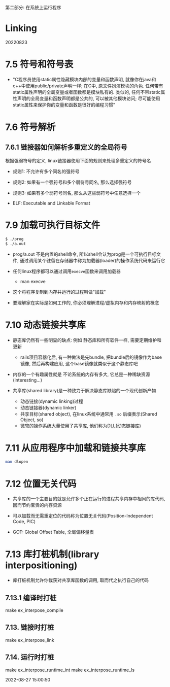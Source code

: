 第二部分: 在系统上运行程序


Linking
==============

20220823


# 7.5 符号和符号表

+ "C程序员使用static属性隐藏模块内部的变量和函数声明, 就像你在java和c++中使用public/private声明一样; 在C中, 原文件扮演模块的角色. 任何带有static属性声明的全局变量或者函数都是模块私有的. 类似的, 任何不带static属性声明的全局变量和函数声明都是公共的, 可以被其他模块访问; 尽可能使用static属性来保护你的变量和函数是很好的编程习惯"

# 7.6 符号解析

## 7.6.1 链接器如何解析多重定义的全局符号

根据强弱符号的定义, linux链接器使用下面的规则来处理多重定义的符号名
+ 规则1: 不允许有多个同名的强符号
+ 规则2: 如果有一个强符号和多个弱符号同名, 那么选择强符号
+ 规则3: 如果有多个弱符号同名, 那么从这些弱符号中任意选择一个

+ ELF: Executable and Linkable Format

# 7.9 加载可执行目标文件

```bash
$ ./prog
$ ./a.out
```

+ prog/a.out 不是内置的shell命令, 所以shell会认为prog是一个可执行目标文件, 通过调用某个驻留在存储器中称为加载器(loader)的操作系统代码来运行它

+ 任何linux程序都可以通过调用`execve`函数来调用加载器
    + man execve

+ 这个将程序复制到内存并运行的过程叫做"加载"

+ 要理解家在实际是如何工作的, 你必须理解进程/虚拟内存和内存映射的概念


# 7.10 动态链接共享库

+ 静态库仍然有一些明显的缺点: 例如 静态库和所有软件一样, 需要定期维护和更新
    + rails项目容器化后, 有一种做法是先bundle, 把bundle后的镜像作为base镜像, 然后再构建应用, 这个base镜像就类似于这个静态库吧

+ 内存的一个有趣属性就是 不论系统的内存有多大, 它总是一种稀缺资源(interesting...)

+ 共享库(shared library)是一种致力于解决静态库缺陷的一个现代创新产物
    + 动态链接(dynamic linking)过程
    + 动态链接器(dynamic linker)
    + 共享目标(shared object), 在linux系统中通常用 `.so` 后缀表示(Shared Object, so)
    + 微软的操作系统大量使用了共享库, 他们称为DLL(动态链接库)

# 7.11 从应用程序中加载和链接共享库

```bash
man dlopen
```

# 7.12 位置无关代码

+ 共享库的一个主要目的就是允许多个正在运行的进程共享内存中相同的库代码, 因而节约宝贵的内存资源

+ 可以加载而无需重定位的代码称为位置无关代码(Position-Independent Code, PIC)

+ GOT: Global Offset Table, 全局偏移量表

# 7.13 库打桩机制(library interpositioning)

+ 库打桩机制允许你截获对共享库函数的调用, 取而代之执行自己的代码

## 7.13.1 编译时打桩

make ex_interpose_compile

## 7.13. 链接时打桩

make ex_interpose_link

## 7.14. 运行时打桩

make ex_interpose_runtime_int
make ex_interpose_runtime_ls


2022-08-27 15:00:50





















